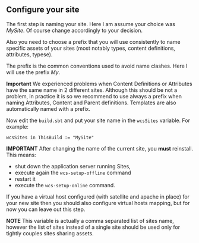 ## Configure your site

The first step is naming your site. Here I am assume your choice was *MySite*. Of course change accordingly to your decision.

Also you need to choose a prefix that you will use consistently to name specific assets of your sites (most notably  types, content definitions, attributes, typese). 

The prefix is the common conventions used to avoid name clashes. Here I will use the prefix *My*.

**Important** We experienced problems when Content Definitions or Attributes have the same name in 2 different sites. Although this should be not a problem, in practice it is so we recommend to use always a prefix when naming Attributes, Content and Parent definitions. Templates are also automatically named with a prefix.

Now edit the `build.sbt` and put your site name in the `wcsSites` variable. For example:

``
wcsSites in ThisBuild := "MySite"
``

**IMPORTANT** After changing the name of the current site, you **must** reinstall. This means:

- shut down the application server running Sites,
- execute again the ``wcs-setup-offline`` command
-  restart it  
-  execute the ``wcs-setup-online`` command.


If you have a virtual host configured (with satellite and apache in place) for your new site then you should also configure virtual hosts mapping, but for now you can leave out this step.


**NOTE** This variable is actually a comma separated list of sites name, however the list of sites instead of a single site should be used only for tightly couples sites sharing assets.

